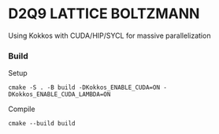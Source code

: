 # D2Q9 LATTICE BOLTZMANN
Using Kokkos with CUDA/HIP/SYCL for massive parallelization

### Build
Setup
```
cmake -S . -B build -DKokkos_ENABLE_CUDA=ON -DKokkos_ENABLE_CUDA_LAMBDA=ON
```
Compile 
```
cmake --build build
```
